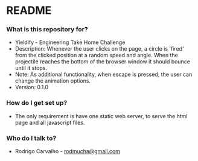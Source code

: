 # README #

### What is this repository for? ###

* Yieldify - Engineering Take Home Challenge
* Description: Whenever the user clicks on the page, a circle is 'fired' from the clicked position at a random speed and angle. When the projectile reaches the bottom of the browser window it should bounce until it stops.
* Note: As additional functionality, when escape is pressed, the user can change the animation options.
* Version: 0.1.0

### How do I get set up? ###

* The only requirement is have one static web server, to serve the html page and all javascript files.

### Who do I talk to? ###

* Rodrigo Carvalho - rodmucha@gmail.com